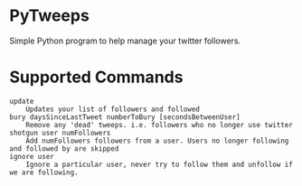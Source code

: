 PyTweeps
========

Simple Python program to help manage your twitter followers.

Supported Commands
==================
    update
        Updates your list of followers and followed
    bury daysSinceLastTweet numberToBury [secondsBetweenUser]
        Remove any 'dead' tweeps. i.e. followers who no longer use twitter
    shotgun user numFollowers
        Add numFollowers followers from a user. Users no longer following and followed by are skipped
    ignore user
        Ignore a particular user, never try to follow them and unfollow if we are following.
